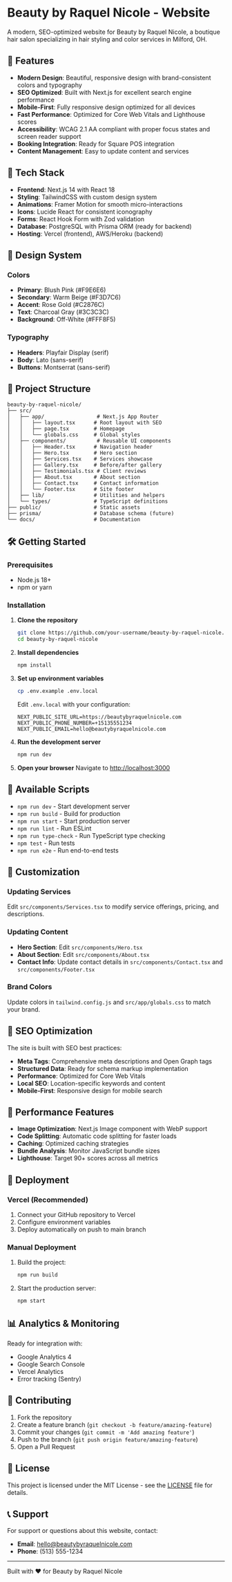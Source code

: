 # Beauty by Raquel Nicole - Website

A modern, SEO-optimized website for Beauty by Raquel Nicole, a boutique hair salon specializing in hair styling and color services in Milford, OH.

## 🎨 Features

- **Modern Design**: Beautiful, responsive design with brand-consistent colors and typography
- **SEO Optimized**: Built with Next.js for excellent search engine performance
- **Mobile-First**: Fully responsive design optimized for all devices
- **Fast Performance**: Optimized for Core Web Vitals and Lighthouse scores
- **Accessibility**: WCAG 2.1 AA compliant with proper focus states and screen reader support
- **Booking Integration**: Ready for Square POS integration
- **Content Management**: Easy to update content and services

## 🚀 Tech Stack

- **Frontend**: Next.js 14 with React 18
- **Styling**: TailwindCSS with custom design system
- **Animations**: Framer Motion for smooth micro-interactions
- **Icons**: Lucide React for consistent iconography
- **Forms**: React Hook Form with Zod validation
- **Database**: PostgreSQL with Prisma ORM (ready for backend)
- **Hosting**: Vercel (frontend), AWS/Heroku (backend)

## 🎯 Design System

### Colors
- **Primary**: Blush Pink (#F9E6E6)
- **Secondary**: Warm Beige (#F3D7C6)
- **Accent**: Rose Gold (#C2876C)
- **Text**: Charcoal Gray (#3C3C3C)
- **Background**: Off-White (#FFF8F5)

### Typography
- **Headers**: Playfair Display (serif)
- **Body**: Lato (sans-serif)
- **Buttons**: Montserrat (sans-serif)

## 📁 Project Structure

```
beauty-by-raquel-nicole/
├── src/
│   ├── app/                 # Next.js App Router
│   │   ├── layout.tsx      # Root layout with SEO
│   │   ├── page.tsx        # Homepage
│   │   └── globals.css     # Global styles
│   ├── components/          # Reusable UI components
│   │   ├── Header.tsx      # Navigation header
│   │   ├── Hero.tsx        # Hero section
│   │   ├── Services.tsx    # Services showcase
│   │   ├── Gallery.tsx     # Before/after gallery
│   │   ├── Testimonials.tsx # Client reviews
│   │   ├── About.tsx       # About section
│   │   ├── Contact.tsx     # Contact information
│   │   └── Footer.tsx      # Site footer
│   ├── lib/                # Utilities and helpers
│   └── types/              # TypeScript definitions
├── public/                 # Static assets
├── prisma/                 # Database schema (future)
└── docs/                   # Documentation
```

## 🛠️ Getting Started

### Prerequisites

- Node.js 18+ 
- npm or yarn

### Installation

1. **Clone the repository**
   ```bash
   git clone https://github.com/your-username/beauty-by-raquel-nicole.git
   cd beauty-by-raquel-nicole
   ```

2. **Install dependencies**
   ```bash
   npm install
   ```

3. **Set up environment variables**
   ```bash
   cp .env.example .env.local
   ```
   Edit `.env.local` with your configuration:
   ```
   NEXT_PUBLIC_SITE_URL=https://beautybyraquelnicole.com
   NEXT_PUBLIC_PHONE_NUMBER=+15135551234
   NEXT_PUBLIC_EMAIL=hello@beautybyraquelnicole.com
   ```

4. **Run the development server**
   ```bash
   npm run dev
   ```

5. **Open your browser**
   Navigate to [http://localhost:3000](http://localhost:3000)

## 📝 Available Scripts

- `npm run dev` - Start development server
- `npm run build` - Build for production
- `npm run start` - Start production server
- `npm run lint` - Run ESLint
- `npm run type-check` - Run TypeScript type checking
- `npm test` - Run tests
- `npm run e2e` - Run end-to-end tests

## 🎨 Customization

### Updating Services

Edit `src/components/Services.tsx` to modify service offerings, pricing, and descriptions.

### Updating Content

- **Hero Section**: Edit `src/components/Hero.tsx`
- **About Section**: Edit `src/components/About.tsx`
- **Contact Info**: Update contact details in `src/components/Contact.tsx` and `src/components/Footer.tsx`

### Brand Colors

Update colors in `tailwind.config.js` and `src/app/globals.css` to match your brand.

## 📱 SEO Optimization

The site is built with SEO best practices:

- **Meta Tags**: Comprehensive meta descriptions and Open Graph tags
- **Structured Data**: Ready for schema markup implementation
- **Performance**: Optimized for Core Web Vitals
- **Local SEO**: Location-specific keywords and content
- **Mobile-First**: Responsive design for mobile search

## 🔧 Performance Features

- **Image Optimization**: Next.js Image component with WebP support
- **Code Splitting**: Automatic code splitting for faster loads
- **Caching**: Optimized caching strategies
- **Bundle Analysis**: Monitor JavaScript bundle sizes
- **Lighthouse**: Target 90+ scores across all metrics

## 🚀 Deployment

### Vercel (Recommended)

1. Connect your GitHub repository to Vercel
2. Configure environment variables
3. Deploy automatically on push to main branch

### Manual Deployment

1. Build the project:
   ```bash
   npm run build
   ```

2. Start the production server:
   ```bash
   npm start
   ```

## 📊 Analytics & Monitoring

Ready for integration with:
- Google Analytics 4
- Google Search Console
- Vercel Analytics
- Error tracking (Sentry)

## 🤝 Contributing

1. Fork the repository
2. Create a feature branch (`git checkout -b feature/amazing-feature`)
3. Commit your changes (`git commit -m 'Add amazing feature'`)
4. Push to the branch (`git push origin feature/amazing-feature`)
5. Open a Pull Request

## 📄 License

This project is licensed under the MIT License - see the [LICENSE](LICENSE) file for details.

## 📞 Support

For support or questions about this website, contact:
- **Email**: hello@beautybyraquelnicole.com
- **Phone**: (513) 555-1234

---

Built with ❤️ for Beauty by Raquel Nicole 